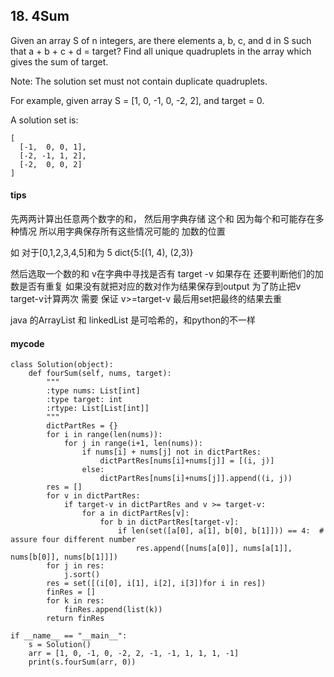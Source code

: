 ## 18. 4Sum

Given an array S of n integers, are there elements a, b, c, and d in S such that a + b + c + d = target? Find all unique quadruplets in the array which gives the sum of target.

Note: The solution set must not contain duplicate quadruplets.

For example, given array S = [1, 0, -1, 0, -2, 2], and target = 0.

A solution set is:

```
[
  [-1,  0, 0, 1],
  [-2, -1, 1, 2],
  [-2,  0, 0, 2]
]
```
#### tips
先两两计算出任意两个数字的和， 然后用字典存储 这个和 因为每个和可能存在多种情况 所以用字典保存所有这些情况可能的 加数的位置

如 对于[0,1,2,3,4,5]和为 5
dict{5:[(1, 4), (2,3)}

然后选取一个数的和 v在字典中寻找是否有 target -v 如果存在 还要判断他们的加数是否有重复 如果没有就把对应的数对作为结果保存到output 为了防止把v target-v计算两次 需要 保证 v>=target-v
最后用set把最终的结果去重

java 的ArrayList 和 linkedList 是可哈希的，和python的不一样

#### mycode

```
class Solution(object):
    def fourSum(self, nums, target):
        """
        :type nums: List[int]
        :type target: int
        :rtype: List[List[int]]
        """
        dictPartRes = {}
        for i in range(len(nums)):
            for j in range(i+1, len(nums)):
                if nums[i] + nums[j] not in dictPartRes:
                    dictPartRes[nums[i]+nums[j]] = [(i, j)]
                else:
                    dictPartRes[nums[i]+nums[j]].append((i, j))
        res = []
        for v in dictPartRes:
            if target-v in dictPartRes and v >= target-v:
                for a in dictPartRes[v]:
                    for b in dictPartRes[target-v]:
                        if len(set([a[0], a[1], b[0], b[1]])) == 4:  # assure four different number
                            res.append([nums[a[0]], nums[a[1]], nums[b[0]], nums[b[1]]])
        for j in res:
            j.sort()
        res = set([(i[0], i[1], i[2], i[3])for i in res])
        finRes = []
        for k in res:
            finRes.append(list(k))
        return finRes

if __name__ == "__main__":
    s = Solution()
    arr = [1, 0, -1, 0, -2, 2, -1, -1, 1, 1, 1, -1]
    print(s.fourSum(arr, 0))
```
